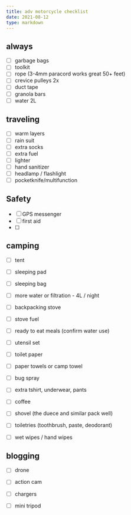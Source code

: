 ```yaml
---
title: adv motorcycle checklist
date: 2021-08-12 
type: markdown
---
```



## always

- [ ] garbage bags
- [ ] toolkit
- [ ] rope (3-4mm paracord works great 50+ feet)
- [ ] crevice pulleys 2x
- [ ] duct tape
- [ ] granola bars
- [ ] water 2L

## traveling

- [ ] warm layers
- [ ] rain suit
- [ ] extra socks
- [ ] extra fuel
- [ ] lighter
- [ ] hand sanitizer
- [ ] headlamp / flashlight
- [ ] pocketknife/multifunction

## Safety
- [ ] GPS messenger
- [ ] first aid
- [ ] 



## camping

- [ ] tent
- [ ] sleeping pad
- [ ] sleeping bag
- [ ] more water or filtration - 4L / night
- [ ] backpacking stove
- [ ] stove fuel
- [ ] ready to eat meals (confirm water use)
- [ ] utensil set
- [ ] toilet paper
- [ ] paper towels or camp towel
- [ ] bug spray
- [ ] extra tshirt, underwear, pants
- [ ] coffee
- [ ] shovel (the duece and similar pack well)
- [ ] toiletries (toothbrush, paste, deodorant)
- [ ] wet wipes / hand wipes


## blogging

- [ ] drone
- [ ] action cam
- [ ] chargers
- [ ] mini tripod


